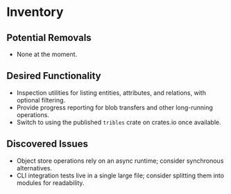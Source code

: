 # Inventory

## Potential Removals
- None at the moment.
## Desired Functionality
- Inspection utilities for listing entities, attributes, and relations, with optional filtering.
- Provide progress reporting for blob transfers and other long-running operations.
- Switch to using the published `tribles` crate on crates.io once available.

## Discovered Issues
- Object store operations rely on an async runtime; consider synchronous alternatives.
- CLI integration tests live in a single large file; consider splitting them into modules for readability.
